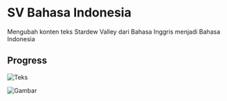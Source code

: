 # SV Bahasa Indonesia
 Mengubah konten teks Stardew Valley dari Bahasa Inggris menjadi Bahasa Indonesia
 
## Progress
 ![Teks](https://progress-bar.dev/5/?title=teks)
 <!-- 1614 dari 32023 line teks -->
 
 ![Gambar](https://progress-bar.dev/40/?title=gambar)

